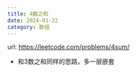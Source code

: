 ```yaml
---
title: 4数之和
date: 2024-01-22
category: 数组
---
```


url: https://leetcode.com/problems/4sum/



- 和3数之和同样的思路，多一层嵌套